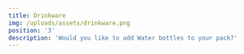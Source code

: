 ```yaml
---
title: Drinkware
img: /uploads/assets/drinkware.png
position: '3'
description: 'Would you like to add Water bottles to your pack?'
---
```

